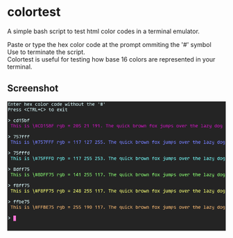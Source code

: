 # colortest
A simple bash script to test html color codes in a terminal emulator.

Paste or type the hex color code at the prompt ommiting the '#' symbol  
Use <CTRL-C> to terminate the script.  
Colortest is useful for testing how base 16 colors are represented in your terminal.

## Screenshot
![colortest](colortest.png)
